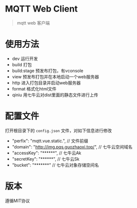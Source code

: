 # MQTT Web Client

> mqtt web 客户端

# 使用方法

- dev 运行开发
- build 打包
- build:stage 预发布打包，有vconsole
- view 预发布打包并在本地启动一个web服务器
- http 进入打包目录并启动web服务器
- format 格式化html文件
- qiniu 用七牛云对dist里面的静态文件进行上传

# 配置文件

打开根目录下的 `config.json` 文件，对如下信息进行修改

- "perfix": "mqtt.vue.static.", // 文件前缀
- "domain": "http://img.pqs.guozhaoxi.top/", // 七牛云空间域名
- "accessKey": "******", // 七牛云Ak
- "secretKey": "******", // 七牛云Sk
- "bucket": "*******" // 七牛云对象存储空间名

# 版本

遵循MIT协议